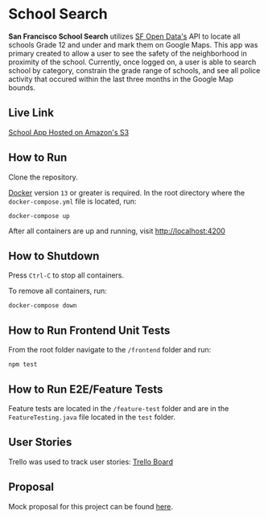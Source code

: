 # School Search
**San Francisco School Search** utilizes [SF Open Data's](https://datasf.org/opendata/) API to locate all schools Grade 12 and under and mark them
on Google Maps. This app was primary created to allow a user to see the safety of the neighborhood in proximity of the school. Currently, once logged
on, a user is able to search school by category, constrain the grade range of schools, and see all police activity that occured within the last
three months in the Google Map bounds.

## Live Link
[School App Hosted on Amazon's S3](http://seca-school-app.s3-website-us-west-2.amazonaws.com)

## How to Run
Clone the repository.

[Docker](https://www.docker.com/community-edition) version `13` or greater is required. In the root directory where the `docker-compose.yml` file is located, run:

```
docker-compose up
```

After all containers are up and running, visit [http://localhost:4200](http://localhost:4200)

## How to Shutdown
Press `Ctrl-C` to stop all containers.

To remove all containers, run:
```
docker-compose down
```

## How to Run Frontend Unit Tests
From the root folder navigate to the `/frontend` folder and run:
```
npm test
```

## How to Run E2E/Feature Tests
Feature tests are located in the `/feature-test` folder and are in the `FeatureTesting.java` file located in the `test` folder.

## User Stories
Trello was used to track user stories: [Trello Board](https://trello.com/b/P2J6P3D0/schools)

## Proposal
Mock proposal for this project can be found [here](docs/proposal.pdf).